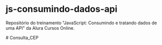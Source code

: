 # js-consumindo-dados-api
Repositório do treinamento "JavaScript: Consumindo e tratando dados de uma API" da Alura Cursos Online.

#   C o n s u l t a _ C E P  
 